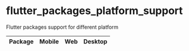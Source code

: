 # flutter_packages_platform_support
Flutter packages support for different platform


Package | Mobile | Web | Desktop
--- | --- | --- | ---
